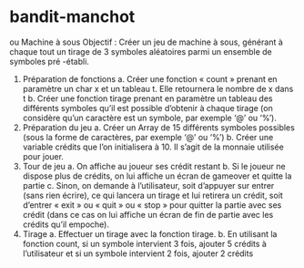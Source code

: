 # bandit-manchot

ou Machine à sous
Objectif : Créer un jeu de machine à sous, générant à chaque tout un tirage de 3 symboles
aléatoires parmi un ensemble de symboles pré -établi.

1. Préparation de fonctions
   a. Créer une fonction « count » prenant en paramètre un char x et un tableau t. Elle
   retournera le nombre de x dans t
   b. Créer une fonction tirage prenant en paramètre un tableau des différents symboles qu’il
   est possible d’obtenir à chaque tirage (on considère qu’un caractère est un symbole, par
   exemple ‘@’ ou ‘%’).
2. Préparation du jeu
   a. Créer un Array de 15 différents symboles possibles (sous la forme de caractères, par
   exemple ‘@’ ou ‘%’)
   b. Créer une variable crédits que l’on initialisera à 10. Il s’agit de la monnaie utilisée pour
   jouer.
3. Tour de jeu
   a. On affiche au joueur ses crédit restant
   b. Si le joueur ne dispose plus de crédits, on lui affiche un écran de gameover et quitte la
   partie
   c. Sinon, on demande à l’utilisateur, soit d’appuyer sur entrer (sans rien écrire), ce qui
   lancera un tirage et lui retirera un crédit, soit d’entrer « exit » ou « quit » ou « stop »
   pour quitter la partie avec ses crédit (dans ce cas on lui affiche un écran de fin de partie
   avec les crédits qu’il empoche).
4. Tirage
   a. Effectuer un tirage avec la fonction tirage.
   b. En utilisant la fonction count, si un symbole intervient 3 fois, ajouter 5 crédits à
   l’utilisateur et si un symbole intervient 2 fois, ajouter 2 crédits
